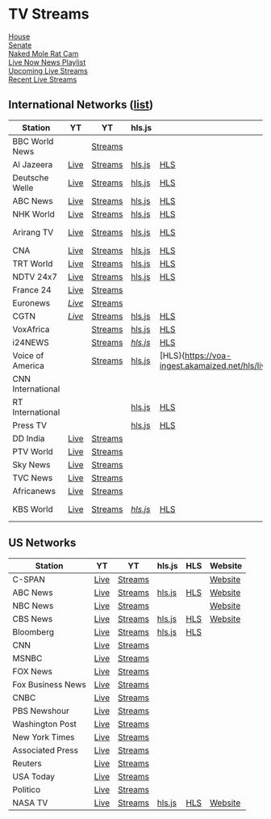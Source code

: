 # TV Streams

<link rel="stylesheet" type="text/css" href="css/markdown.css">
<link rel="shortcut icon" href="ico/favicon.png" type="image/x-icon">

[House](/house.html)  
[Senate](/senate.html)  
[Naked Mole Rat Cam](/nmr.html)  
[Live Now News Playlist](https://www.youtube.com/playlist?list=PL3ZQ5CpNulQmA2Tegc98c0XXJTzuKb0wS)  
[Upcoming Live Streams](https://www.youtube.com/playlist?list=PLU12uITxBEPHHlOIWGAIezbshH82rGpKp)  
[Recent Live Streams](https://www.youtube.com/playlist?list=PLU12uITxBEPFteq84ODnPRJjskBgVQC2M)

## International Networks ([list](https://en.wikipedia.org/wiki/List_of_world_news_channels))

| Station | YT | YT | hls.js | HLS | Nation | Language | Funding | Website | Wikipedia |
| - | - | - | - | - | - | - | - | - | - |
| BBC World News | | [Streams](https://www.youtube.com/channel/UC16niRr50-MSBwiO3YDb3RA/streams) | | | United Kingdom | English | Public | [Website](https://www.bbc.com/news/world_radio_and_tv) | [Wikipedia](https://en.wikipedia.org/wiki/BBC_World_News) |
| Al Jazeera | [Live](https://www.youtube.com/channel/UCNye-wNBqNL5ZzHSJj3l8Bg/live) | [Streams](https://www.youtube.com/channel/UCNye-wNBqNL5ZzHSJj3l8Bg/streams) | [hls.js](/hlsjsvideo.html?stream=https://live-hls-web-aje.getaj.net/AJE/index.m3u8) | [HLS](https://live-hls-web-aje.getaj.net/AJE/index.m3u8) | Qatar | English | Hybrid | [Website](https://www.aljazeera.com/live/) | [Wikipedia](https://en.wikipedia.org/wiki/Al_Jazeera_English) |
| Deutsche Welle | [Live](https://www.youtube.com/channel/UCknLrEdhRCp1aegoMqRaCZg/live) | [Streams](https://www.youtube.com/channel/UCknLrEdhRCp1aegoMqRaCZg/streams) | [hls.js](/hlsjsvideo.html?stream=https://dwamdstream102.akamaized.net/hls/live/2015525/dwstream102/index.m3u8) | [HLS](https://dwamdstream102.akamaized.net/hls/live/2015525/dwstream102/index.m3u8) | Germany | English | Public | [Website](https://www.dw.com/en/media-center/live-tv/s-100825?channel=1) | [Wikipedia](https://en.wikipedia.org/wiki/DW-TV) |
| ABC News | [Live](https://www.youtube.com/channel/UCVgO39Bk5sMo66-6o6Spn6Q/live) | [Streams](https://www.youtube.com/channel/UCVgO39Bk5sMo66-6o6Spn6Q/streams) | [hls.js](/hlsjsvideo.html?stream=https://abc-iview-mediapackagestreams-2.akamaized.net/out/v1/6e1cc6d25ec0480ea099a5399d73bc4b/index.m3u8) | [HLS](https://abc-iview-mediapackagestreams-2.akamaized.net/out/v1/6e1cc6d25ec0480ea099a5399d73bc4b/index.m3u8) | Australia | English | Public | [Website](https://www.abc.net.au/news/) | [Wikipedia](https://en.wikipedia.org/wiki/ABC_News_(Australia)) |
| NHK World | [Live](https://www.youtube.com/channel/UCSPEjw8F2nQDtmUKPFNF7_A/live) | [Streams](https://www.youtube.com/channel/UCSPEjw8F2nQDtmUKPFNF7_A/streams) | [hls.js](/hlsjsvideo.html?stream=https://nhkworld.webcdn.stream.ne.jp/www11/nhkworld-tv/global/2003458/live.m3u8) | [HLS](https://nhkworld.webcdn.stream.ne.jp/www11/nhkworld-tv/global/2003458/live.m3u8) | Japan | English | Public | [Website](https://www3.nhk.or.jp/nhkworld/en/live/) | [Wikipedia](https://en.wikipedia.org/wiki/NHK_World-Japan) |
| Arirang TV | [Live](https://www.youtube.com/channel/UC-PHIZjV-oX8H7zD1cCN2NQ/live) | [Streams](https://www.youtube.com/channel/UC-PHIZjV-oX8H7zD1cCN2NQ/streams) | [hls.js](/hlsjsvideo.html?stream=https://amdlive-ch01-ctnd-com.akamaized.net/arirang_1ch/smil:arirang_1ch.smil/master.m3u8) | [HLS](https://amdlive-ch01-ctnd-com.akamaized.net/arirang_1ch/smil:arirang_1ch.smil/master.m3u8) | South Korea | English | Public | [Website](http://www.arirang.co.kr/player/OnAir_TV.asp) | [Wikipedia](https://en.wikipedia.org/wiki/ArirangTV) |
| CNA | [Live](https://www.youtube.com/channel/UC83jt4dlz1Gjl58fzQrrKZg/live) | [Streams](https://www.youtube.com/channel/UC83jt4dlz1Gjl58fzQrrKZg/streams) | [hls.js](/hlsjsvideo.html?stream=https://d2e1asnsl7br7b.cloudfront.net/7782e205e72f43aeb4a48ec97f66ebbe/index.m3u8) | [HLS](https://d2e1asnsl7br7b.cloudfront.net/7782e205e72f43aeb4a48ec97f66ebbe/index.m3u8) | Singapore | English | Hybrid | [Website](https://www.channelnewsasia.com/news/livetv) | [Wikipedia](https://en.wikipedia.org/wiki/CNA_(news_channel)) |
| TRT World | [Live](https://www.youtube.com/channel/UC7fWeaHhqgM4Ry-RMpM2YYw/live) | [Streams](https://www.youtube.com/channel/UC7fWeaHhqgM4Ry-RMpM2YYw/streams) | [hls.js](/hlsjsvideo.html?stream=https://api.trtworld.com/livestream/v1/WcM3Oa2LHD9iUjWDSRUI335NkMWVTUV351H56dqC/master.m3u8) | [HLS](https://api.trtworld.com/livestream/v1/WcM3Oa2LHD9iUjWDSRUI335NkMWVTUV351H56dqC/master.m3u8) | Turkey | English | Public | [Website](https://www.trtworld.com/live/) | [Wikipedia](https://en.wikipedia.org/wiki/TRT_World) |
| NDTV 24x7 | [Live](https://www.youtube.com/channel/UCZFMm1mMw0F81Z37aaEzTUA/live) | [Streams](https://www.youtube.com/channel/UCZFMm1mMw0F81Z37aaEzTUA/streams) | [hls.js](/hlsjsvideo.html?stream=https://ndtv24x7elemarchana.akamaized.net/hls/live/2003678/ndtv24x7/ndtv24x7master.m3u8) | [HLS](https://ndtv24x7elemarchana.akamaized.net/hls/live/2003678/ndtv24x7/ndtv24x7master.m3u8) | India | English | Private | [Website](https://www.ndtv.com/video/live/channel/ndtv24x7) | [Wikipedia](https://en.wikipedia.org/wiki/NDTV_24x7) |
| France 24 | [Live](https://www.youtube.com/channel/UCQfwfsi5VrQ8yKZ-UWmAEFg/live) | [Streams](https://www.youtube.com/channel/UCQfwfsi5VrQ8yKZ-UWmAEFg/streams) | | | France | English | Public | [Website](https://www.france24.com/en/live) | [Wikipedia](https://en.wikipedia.org/wiki/France_24) |
| Euronews | [*Live*](https://www.youtube.com/channel/UCSrZ3UV4jOidv8ppoVuvW9Q/live) | [Streams](https://www.youtube.com/channel/UCSrZ3UV4jOidv8ppoVuvW9Q/streams) | | | France | English | Hybrid | [Website](https://www.euronews.com/) | [Wikipedia](https://en.wikipedia.org/wiki/Euronews) |
| CGTN | [*Live*](https://www.youtube.com/channel/UCgrNz-aDmcr2uuto8_DL2jg/live) | [Streams](www.youtube.com/channel/UCgrNz-aDmcr2uuto8_DL2jg/streams) | [hls.js](/hlsjsvideo.html?stream=https://news.cgtn.com/resource/live/english/cgtn-news.m3u8) | [HLS](https://news.cgtn.com/resource/live/english/cgtn-news.m3u8) | China | English | Public | [Website](https://www.cgtn.com/channel/en.do) | [Wikipedia](https://en.wikipedia.org/wiki/CGTN_(TV_channel)) |
| VoxAfrica | | [Streams](https://www.youtube.com/channel/UCjKNsuxGRnEVhhdri-CtFag/streams) | [hls.js](/hlsjsvideo.html?stream=https://1494836162.rsc.cdn77.org/LS-PRG-59570-1/index.m3u8) | [HLS](https://1494836162.rsc.cdn77.org/LS-PRG-59570-1/index.m3u8) | Cameroon | English | Private | [Website](https://voxafrica.com/) | |
| i24NEWS | | [Streams](https://www.youtube.com/channel/UCvHDpsWKADrDia0c99X37vg/streams) | [*hls.js*](/hlsjsvideo.html?stream=https://bcovlive-a.akamaihd.net/6e3dd61ac4c34d6f8fb9698b565b9f50/eu-central-1/5377161796001/profile_1/chunklist_dvr.m3u8) | [HLS](https://bcovlive-a.akamaihd.net/6e3dd61ac4c34d6f8fb9698b565b9f50/eu-central-1/5377161796001/profile_1/chunklist_dvr.m3u8) | Israel | English | Private | [Website](https://www.i24news.tv/en) | [Wikipedia](https://en.wikipedia.org/wiki/I24NEWS) |
| Voice of America | | [Streams](https://www.youtube.com/channel/UCVSNOxehfALut52NbkfRBaA/streams) | [hls.js](/hlsjsvideo.html?stream=https://voa-ingest.akamaized.net/hls/live/2033874/tvmc06/playlist.m3u8) | [HLS}(https://voa-ingest.akamaized.net/hls/live/2033874/tvmc06/playlist.m3u8) | USA | Various | Public | [Website](https://www.voanews.com/live/video/116) | [Wikipedia](https://en.wikipedia.org/wiki/Voice_of_America) |
| CNN International | | | | | United States | English | Private | [Website](https://edition.cnn.com) | [Wikipedia](https://en.wikipedia.org/wiki/CNN_International) |
| RT International |  |  | [hls.js](/hlsjsvideo.html?stream=https://rt-glb.rttv.com/live/rtnews/playlist.m3u8) | [HLS](https://rt-glb.rttv.com/live/rtnews/playlist.m3u8) | Russia | English | Public | [Website](https://www.rt.com/on-air/) | [Wikipedia](https://en.wikipedia.org/wiki/RT_(TV_network)) |
| Press TV | | | [hls.js](/hlsjsvideo.html?stream=https://cdnlive.presstv.ir/cdnlive/smil:cdnlive.smil/playlist.m3u8) | [HLS](https://cdnlive.presstv.ir/cdnlive/smil:cdnlive.smil/playlist.m3u8) | Iran | English | Public | [Website](https://www.presstv.ir/Live) | [Wikipedia](https://en.wikipedia.org/wiki/Press_TV) |
| DD India | [Live](https://www.youtube.com/channel/UCGDQNvybfDDeGTf4GtigXaw/live) | [Streams](https://www.youtube.com/channel/UCGDQNvybfDDeGTf4GtigXaw/streams) | | | India | Various | Public | [Website](https://prasarbharati.gov.in/live-tv/) | [Wikipedia](https://en.wikipedia.org/wiki/DD_India) |
| PTV World | [Live](https://www.youtube.com/channel/UCj-e7yp2_-qE-TPritppZGQ/live) | [Streams](https://www.youtube.com/channel/UCj-e7yp2_-qE-TPritppZGQ/streams) | | | Pakistan | English | Public | [Website](https://ptv.com.pk/ptvWorld) | [Wikipedia](https://en.wikipedia.org/wiki/Pakistan_Television_Corporation) |
| Sky News | [Live](https://www.youtube.com/channel/UCoMdktPbSTixAyNGwb-UYkQ/live) | [Streams](https://www.youtube.com/channel/UCoMdktPbSTixAyNGwb-UYkQ/streams) | | | UK | English | Private | [Website](https://news.sky.com/story/watch-sky-news-live-10315632) | [Wikipedia](https://en.wikipedia.org/wiki/Sky_News#Sky_News_International) |
| TVC News | [Live](https://www.youtube.com/channel/UCgp4A6I8LCWrhUzn-5SbKvA/live) | [Streams](https://www.youtube.com/channel/UCgp4A6I8LCWrhUzn-5SbKvA/streams) | | | Nigeria | Various | Private | [Website](https://tvcnews.tv/live-streaming/) | [Wikipedia](https://en.wikipedia.org/wiki/TVC_News) |
| Africanews | [Live](https://www.youtube.com/channel/UC1_E8NeF5QHY2dtdLRBCCLA/live) | [Streams](https://www.youtube.com/channel/UC1_E8NeF5QHY2dtdLRBCCLA/streams) | | | Congo | Various | Private | [Website](https://www.africanews.com/live/) | [Wikipedia](https://en.wikipedia.org/wiki/Africanews) |
| KBS World | [Live](https://www.youtube.com/channel/UC5BMQOsAB8hKUyHu9KI6yig/live) | [Streams](https://www.youtube.com/channel/UC5BMQOsAB8hKUyHu9KI6yig/streams) | [*hls.js*](/hlsjsvideo.html?stream=https://kbsworld-ott.akamaized.net/hls/live/2002341/kbsworld/master.m3u8) |[HLS](https://kbsworld-ott.akamaized.net/hls/live/2002341/kbsworld/master.m3u8) | South Korea | Korean | Public | [Website](https://kbsworld.kbs.co.kr/index_en.php) | [Wikipedia](https://en.wikipedia.org/wiki/KBS_World_(TV_channel)) |

## US Networks

| Station | YT | YT | hls.js | HLS | Website |
|-|-|-|-|-|-|
| C-SPAN | [Live](https://www.youtube.com/channel/UCb--64Gl51jIEVE-GLDAVTg/live) | [Streams](https://www.youtube.com/channel/UCb--64Gl51jIEVE-GLDAVTg/streams) | | | [Website](https://www.c-span.org/networks/) |
| ABC News | [Live](https://www.youtube.com/channel/UCBi2mrWuNuyYy4gbM6fU18Q/live) | [Streams](https://www.youtube.com/channel/UCBi2mrWuNuyYy4gbM6fU18Q/streams) | [hls.js](/hlsjsvideo.html?stream=https://content.uplynk.com/channel/3324f2467c414329b3b0cc5cd987b6be.m3u8) | [HLS](https://content.uplynk.com/channel/3324f2467c414329b3b0cc5cd987b6be.m3u8) | [Website](https://abcnews.go.com/Live) |
| NBC News | [Live](https://www.youtube.com/channel/UCeY0bbntWzzVIaj2z3QigXg/live) | [Streams](https://www.youtube.com/channel/UCeY0bbntWzzVIaj2z3QigXg/streams) | | | [Website](https://www.nbc.com/live?brand=nbc-news) |
| CBS News | [Live](https://www.youtube.com/channel/UC8p1vwvWtl6T73JiExfWs1g/live) | [Streams](https://www.youtube.com//channel/UC8p1vwvWtl6T73JiExfWs1g/streams) | [hls.js](/hlsjsvideo.html?stream=https://cbsn-us.cbsnstream.cbsnews.com/out/v1/55a8648e8f134e82a470f83d562deeca/master_11.m3u8) | [HLS](https://cbsn-us.cbsnstream.cbsnews.com/out/v1/55a8648e8f134e82a470f83d562deeca/master_11.m3u8) | [Website](https://www.cbsnews.com/live/)|
| Bloomberg | [Live](https://www.youtube.com/channel/UCUMZ7gohGI9HcU9VNsr2FJQ/live) | [Streams](https://www.youtube.com/channel/UCUMZ7gohGI9HcU9VNsr2FJQ/streams) | [hls.js](/hlsjsvideo.html?stream=https://www.bloomberg.com/media-manifest/streams/us.m3u8) | [HLS](https://www.bloomberg.com/media-manifest/streams/us.m3u8) ||
| CNN | [Live](https://www.youtube.com/channel/UCupvZG-5ko_eiXAupbDfxWw/live) | [Streams](https://www.youtube.com/channel/UCupvZG-5ko_eiXAupbDfxWw/streams) ||||
| MSNBC | [Live](https://www.youtube.com/channel/UCaXkIU1QidjPwiAYu6GcHjg/live) | [Streams](https://www.youtube.com/channel/UCaXkIU1QidjPwiAYu6GcHjg/streams) ||||
| FOX News | [Live](https://www.youtube.com/channel/UCXIJgqnII2ZOINSWNOGFThA/live) | [Streams](https://www.youtube.com/channel/UCXIJgqnII2ZOINSWNOGFThA/streams) ||||
| Fox Business News | [Live](https://www.youtube.com/channel/UCCXoCcu9Rp7NPbTzIvogpZg/live) | [Streams](https://www.youtube.com/channel/UCCXoCcu9Rp7NPbTzIvogpZg/streams) ||||
| CNBC | [Live](https://www.youtube.com/channel/UCvJJ_dzjViJCoLf5uKUTwoA/live) | [Streams](https://www.youtube.com/channel/UCvJJ_dzjViJCoLf5uKUTwoA/streams) ||||
| PBS Newshour | [Live](https://www.youtube.com/channel/UC6ZFN9Tx6xh-skXCuRHCDpQ/live) | [Streams](https://www.youtube.com/channel/UC6ZFN9Tx6xh-skXCuRHCDpQ/streams) ||||
| Washington Post | [Live](https://www.youtube.com/channel/UCHd62-u_v4DvJ8TCFtpi4GA/live) | [Streams](https://www.youtube.com/channel/UCHd62-u_v4DvJ8TCFtpi4GA/streams) ||||
| New York Times | [Live](https://www.youtube.com/channel/UCqnbDFdCpuN8CMEg0VuEBqA/live) | [Streams](https://www.youtube.com/channel/UCqnbDFdCpuN8CMEg0VuEBqA/streams) ||||
| Associated Press | [Live](https://www.youtube.com/channel/UC52X5wxOL_s5yw0dQk7NtgA/live) | [Streams](https://www.youtube.com/channel/UC52X5wxOL_s5yw0dQk7NtgA/streams) ||||
| Reuters | [Live](https://www.youtube.com/channel/UChqUTb7kYRX8-EiaN3XFrSQ/live) | [Streams](https://www.youtube.com/channel/UChqUTb7kYRX8-EiaN3XFrSQ/streams) ||||
| USA Today | [Live](https://www.youtube.com/channel/UCP6HGa63sBC7-KHtkme-p-g/live) | [Streams](https://www.youtube.com/channel/UCP6HGa63sBC7-KHtkme-p-g/streams) ||||
| Politico | [Live](https://www.youtube.com/channel/UCgjtvMmHXbutALaw9XzRkAg/live) | [Streams](https://www.youtube.com/channel/UCgjtvMmHXbutALaw9XzRkAg/streams) ||||
| NASA TV | [Live](https://www.youtube.com/channel/UCLA_DiR1FfKNvjuUpBHmylQ/live) | [Streams](https://www.youtube.com/channel/UCLA_DiR1FfKNvjuUpBHmylQ/streams) | [hls.js](/hlsjsvideo.html?stream=https://ntv1.akamaized.net/hls/live/2014075/NASA-NTV1-HLS/master.m3u8) | [HLS](https://ntv1.akamaized.net/hls/live/2014075/NASA-NTV1-HLS/master.m3u8) | [Website](https://www.nasa.gov/multimedia/nasatv/#public) |